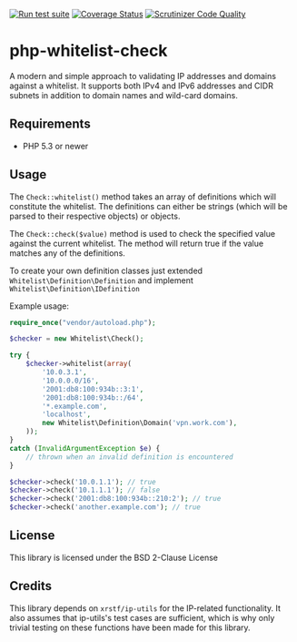 [![Run test suite](https://github.com/Jalle19/php-whitelist-check/actions/workflows/tests.yml/badge.svg)](https://github.com/Jalle19/php-whitelist-check/actions/workflows/tests.yml)
[![Coverage Status](https://coveralls.io/repos/github/Jalle19/php-whitelist-check/badge.svg?branch=master)](https://coveralls.io/github/Jalle19/php-whitelist-check?branch=master)
[![Scrutinizer Code Quality](https://scrutinizer-ci.com/g/Jalle19/php-whitelist-check/badges/quality-score.png?b=master)](https://scrutinizer-ci.com/g/Jalle19/php-whitelist-check/?branch=master)

php-whitelist-check
===================

A modern and simple approach to validating IP addresses and domains against a whitelist. It supports both IPv4 and IPv6 addresses and CIDR subnets in addition to domain names and wild-card domains.

## Requirements

* PHP 5.3 or newer

## Usage

The `Check::whitelist()` method takes an array of definitions which will constitute the whitelist. The definitions can either be strings (which will be parsed to their respective objects) or objects.

The `Check::check($value)` method is used to check the specified value against the current whitelist. The method will return true if the value matches any of the definitions.

To create your own definition classes just extended `Whitelist\Definition\Definition` and implement `Whitelist\Definition\IDefinition`

Example usage:

```php
require_once("vendor/autoload.php");

$checker = new Whitelist\Check();

try {
	$checker->whitelist(array(
		'10.0.3.1',
		'10.0.0.0/16',
		'2001:db8:100:934b::3:1',
		'2001:db8:100:934b::/64',
		'*.example.com',
		'localhost',
		new Whitelist\Definition\Domain('vpn.work.com'),
	));
}
catch (InvalidArgumentException $e) {
	// thrown when an invalid definition is encountered
}

$checker->check('10.0.1.1'); // true
$checker->check('10.1.1.1'); // false
$checker->check('2001:db8:100:934b::210:2'); // true
$checker->check('another.example.com'); // true

```

## License

This library is licensed under the BSD 2-Clause License

## Credits

This library depends on `xrstf/ip-utils` for the IP-related functionality. It also assumes that ip-utils's test cases are sufficient, which is why only trivial testing on these functions have been made for this library.
